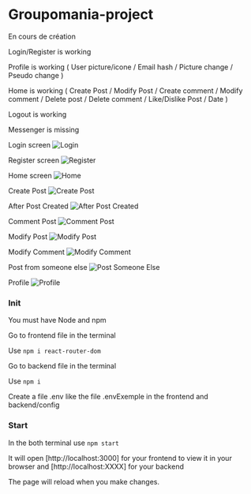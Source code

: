 
# Groupomania-project

En cours de création

Login/Register is working

Profile is working ( User picture/icone / Email hash / Picture change / Pseudo change )

Home is working ( Create Post / Modify Post / Create comment / Modify comment / Delete post / Delete comment / Like/Dislike Post / Date )

Logout is working

Messenger is missing

Login screen 
![Login](https://user-images.githubusercontent.com/106658617/213933437-5bc42f61-01cd-4e39-850c-23c4a1e96239.PNG)

Register screen
![Register](https://user-images.githubusercontent.com/106658617/213933481-6f9bfd6c-80e9-4571-81a8-07ce51f9778d.PNG)

Home screen
![Home](https://user-images.githubusercontent.com/106658617/213933497-a1bf75d1-2b13-467e-beba-2dcf5d474762.PNG)

Create Post
![Create Post](https://user-images.githubusercontent.com/106658617/213933505-59130ce8-1389-4edb-9376-1cdf74272749.PNG)

After Post Created
![After Post Created](https://user-images.githubusercontent.com/106658617/213933525-6aba8654-71e5-43ff-bbb0-b39b3e9d9352.PNG)

Comment Post
![Comment Post](https://user-images.githubusercontent.com/106658617/213933566-adc5ad95-ece9-467c-a098-0113a4d754dd.PNG)

Modify Post
![Modify Post](https://user-images.githubusercontent.com/106658617/213933624-99b39524-e679-4913-a067-d5cf21f0ef57.PNG)

Modify Comment
![Modify Comment](https://user-images.githubusercontent.com/106658617/213933575-2b0a3dd5-0ba0-4c30-a7a3-71401ff71b71.PNG)

Post from someone else
![Post Someone Else](https://user-images.githubusercontent.com/106658617/213933587-942e6b4c-1d5a-4967-b1e2-351df1cfa6a1.PNG)

Profile
![Profile](https://user-images.githubusercontent.com/106658617/213933636-cfc60ddb-ef8b-4061-86b0-27bc75b389f4.PNG)


### Init

You must have Node and npm

Go to frontend file in the terminal

Use `npm i react-router-dom`

Go to backend file in the terminal

Use `npm i`

Create a file .env like the file .envExemple in the frontend and backend/config

### Start

In the both terminal use `npm start`

It will open [http://localhost:3000] for your frontend to view it in your browser and [http://localhost:XXXX] for your backend

The page will reload when you make changes.

